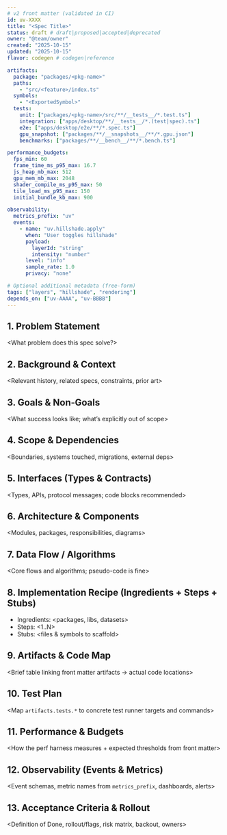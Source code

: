```yaml
---
# v2 front matter (validated in CI)
id: uv-XXXX
title: "<Spec Title>"
status: draft # draft|proposed|accepted|deprecated
owner: "@team/owner"
created: "2025-10-15"
updated: "2025-10-15"
flavor: codegen # codegen|reference

artifacts:
  package: "packages/<pkg-name>"
  paths:
    - "src/<feature>/index.ts"
  symbols:
    - "<ExportedSymbol>"
  tests:
    unit: ["packages/<pkg-name>/src/**/__tests__/*.test.ts"]
    integration: ["apps/desktop/**/__tests__/*.(test|spec).ts"]
    e2e: ["apps/desktop/e2e/**/*.spec.ts"]
    gpu_snapshot: ["packages/**/__snapshots__/**/*.gpu.json"]
    benchmarks: ["packages/**/__bench__/**/*.bench.ts"]

performance_budgets:
  fps_min: 60
  frame_time_ms_p95_max: 16.7
  js_heap_mb_max: 512
  gpu_mem_mb_max: 2048
  shader_compile_ms_p95_max: 50
  tile_load_ms_p95_max: 150
  initial_bundle_kb_max: 900

observability:
  metrics_prefix: "uv"
  events:
    - name: "uv.hillshade.apply"
      when: "User toggles hillshade"
      payload:
        layerId: "string"
        intensity: "number"
      level: "info"
      sample_rate: 1.0
      privacy: "none"

# Optional additional metadata (free-form)
tags: ["layers", "hillshade", "rendering"]
depends_on: ["uv-AAAA", "uv-BBBB"]
---
```


## 1. Problem Statement
<What problem does this spec solve?>

## 2. Background & Context
<Relevant history, related specs, constraints, prior art>

## 3. Goals & Non‑Goals
<What success looks like; what’s explicitly out of scope>

## 4. Scope & Dependencies
<Boundaries, systems touched, migrations, external deps>

## 5. Interfaces (Types & Contracts)
<Types, APIs, protocol messages; code blocks recommended>

## 6. Architecture & Components
<Modules, packages, responsibilities, diagrams>

## 7. Data Flow / Algorithms
<Core flows and algorithms; pseudo-code is fine>

## 8. Implementation Recipe (Ingredients + Steps + Stubs)
- Ingredients: <packages, libs, datasets>
- Steps: <1..N>
- Stubs: <files & symbols to scaffold>

## 9. Artifacts & Code Map
<Brief table linking front matter artifacts → actual code locations>

## 10. Test Plan
<Map `artifacts.tests.*` to concrete test runner targets and commands>

## 11. Performance & Budgets
<How the perf harness measures + expected thresholds from front matter>

## 12. Observability (Events & Metrics)
<Event schemas, metric names from `metrics_prefix`, dashboards, alerts>

## 13. Acceptance Criteria & Rollout
<Definition of Done, rollout/flags, risk matrix, backout, owners>